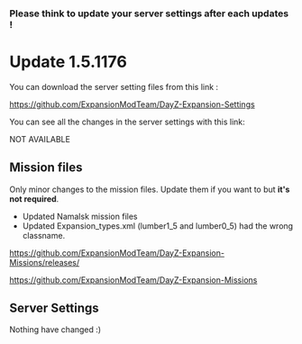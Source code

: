 ### Please think to update your server settings after each updates !

# Update 1.5.1176

You can download the server setting files from this link : 

https://github.com/ExpansionModTeam/DayZ-Expansion-Settings

You can see all the changes in the server settings with this link: 

NOT AVAILABLE

## Mission files

Only minor changes to the mission files. Update them if you want to but **it's not required**.

- Updated Namalsk mission files
- Updated Expansion_types.xml (lumber1_5 and lumber0_5) had the wrong classname.

https://github.com/ExpansionModTeam/DayZ-Expansion-Missions/releases/

https://github.com/ExpansionModTeam/DayZ-Expansion-Missions

## Server Settings

Nothing have changed :)